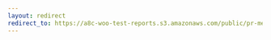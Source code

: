 ```yaml
---
layout: redirect
redirect_to: https://a8c-woo-test-reports.s3.amazonaws.com/public/pr-merge/38271/api/index.html
---
```

